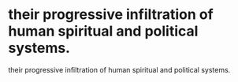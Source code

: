 # their progressive infiltration of human spiritual and political systems.

their progressive infiltration of human spiritual and political systems.